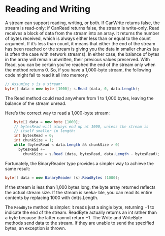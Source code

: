 # Reading and Writing
A stream can support reading, writing, or both. If CanWrite returns false, the stream is read-only; if CanRead returns false, the stream is write-only.
Read receives a block of data from the stream into an array. It returns the number of bytes received, which is always either less than or equal to the count argument. If it’s less than count, it means that either the end of the stream has been reached or the stream is giving you the data in smaller chunks (as is often the case with network streams). In either case, the balance of bytes in the array will remain unwritten, their previous values preserved.
With Read, you can be certain you’ve reached the end of the stream only when the method returns 0. So, if you have a 1,000-byte stream, the following code might fail to read it all into memory:
```c#
// Assuming s is a stream: 
byte[] data = new byte [1000]; s.Read (data, 0, data.Length);
```
The Read method could read anywhere from 1 to 1,000 bytes, leaving the balance of the stream unread.

Here’s the correct way to read a 1,000-byte stream:
```c#
    byte[] data = new byte [1000];
    // bytesRead will always end up at 1000, unless the stream is
    // itself smaller in length:
    int bytesRead = 0;
    int chunkSize = 1;
    while (bytesRead < data.Length && chunkSize > 0)
      bytesRead +=
        chunkSize = s.Read (data, bytesRead, data.Length - bytesRead);

```
Fortunately, the BinaryReader type provides a simpler way to achieve the same result:
```c#
byte[] data = new BinaryReader (s).ReadBytes (1000);
```
If the stream is less than 1,000 bytes long, the byte array returned reflects the actual stream size. If the stream is seeka‐ ble, you can read its entire contents by replacing 1000 with (int)s.Length.

The `ReadByte` method is simpler: it reads just a single byte, returning −1 to indicate the end of the stream. ReadByte actually returns an int rather than a byte because the latter cannot return −1.
The Write and WriteByte methods send data to the stream. If they are unable to send the specified bytes, an exception is thrown.